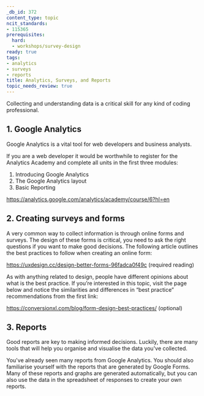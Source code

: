 ```yaml
---
_db_id: 372
content_type: topic
ncit_standards:
- 115365
prerequisites:
  hard:
  - workshops/survey-design
ready: true
tags:
- analytics
- surveys
- reports
title: Analytics, Surveys, and Reports
topic_needs_review: true
---
```


Collecting and understanding data is a critical skill for any kind of coding professional. 

## 1. Google Analytics

Google Analytics is a vital tool for web developers and business analysts. 

If you are a web developer it would be worthwhile to register for the Analytics Academy and complete all units in the first three modules:

1. Introducing Google Analytics
2. The Google Analytics layout
3. Basic Reporting
   
https://analytics.google.com/analytics/academy/course/6?hl=en

## 2. Creating surveys and forms

A very common way to collect information is through online forms and surveys. The design of these forms is critical, you need to ask the right questions if you want to make good decisions. The following article outlines the best practices to follow when creating an online form:

https://uxdesign.cc/design-better-forms-96fadca0f49c (required reading)

As with anything related to design, people have different opinions about what is the best practice. If you’re interested in this topic, visit the page below and notice the similarities and differences in “best practice” recommendations from the first link:

https://conversionxl.com/blog/form-design-best-practices/ (optional)

## 3. Reports

Good reports are key to making informed decisions. Luckily, there are many tools that will help you organise and visualise the data you've collected.

You've already seen many reports from Google Analytics. You should also familiarise yourself with the reports that are generated by Google Forms. Many of these reports and graphs are generated automatically, but you can also use the data in the spreadsheet of responses to create your own reports.